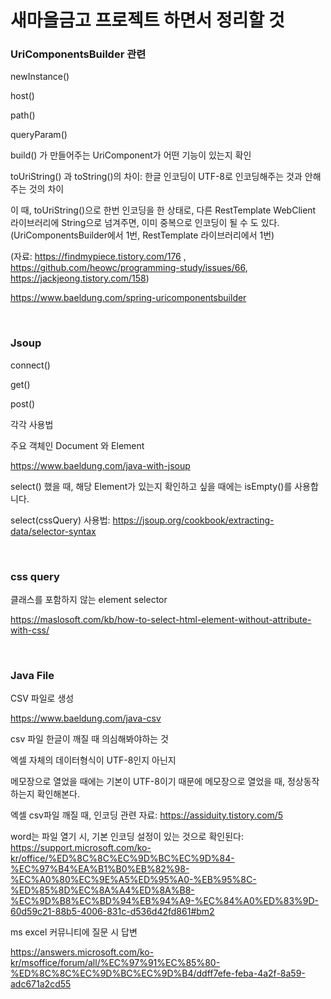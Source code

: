 # 새마을금고 프로젝트 하면서 정리할 것

### UriComponentsBuilder 관련

newInstance()

host()

path()

queryParam()

build() 가 만들어주는 UriComponent가 어떤 기능이 있는지 확인

toUriString() 과 toString()의 차이: 한글 인코딩이 UTF-8로 인코딩해주는 것과 안해주는 것의 차이

이 때, toUriString()으로 한번 인코딩을 한 상태로, 다른 RestTemplate WebClient 라이브러리에 String으로 넘겨주면, 이미 중복으로 인코딩이 될 수 도 있다. (UriComponentsBuilder에서 1번, RestTemplate 라이브러리에서 1번) 

(자료: https://findmypiece.tistory.com/176 , https://github.com/heowc/programming-study/issues/66, https://jackjeong.tistory.com/158)

https://www.baeldung.com/spring-uricomponentsbuilder

<br>

### Jsoup

connect()

get()

post()

각각 사용법

주요 객체인 Document 와 Element

https://www.baeldung.com/java-with-jsoup

select() 했을 때, 해당 Element가 있는지 확인하고 싶을 때에는 isEmpty()를 사용합니다.

select(cssQuery) 사용법: https://jsoup.org/cookbook/extracting-data/selector-syntax



<br>

### css query

클래스를 포함하지 않는 element selector

https://maslosoft.com/kb/how-to-select-html-element-without-attribute-with-css/

<br>

### Java File

CSV 파일로 생성

https://www.baeldung.com/java-csv

csv 파일 한글이 깨질 때 의심해봐야하는 것

엑셀 자체의 데이터형식이 UTF-8인지 아닌지

메모장으로 열었을 때에는 기본이 UTF-8이기 때문에 메모장으로 열었을 때, 정상동작하는지 확인해본다.

엑셀 csv파일 깨질 때, 인코딩 관련 자료: https://assiduity.tistory.com/5

word는 파일 열기 시, 기본 인코딩 설정이 있는 것으로 확인된다: https://support.microsoft.com/ko-kr/office/%ED%8C%8C%EC%9D%BC%EC%9D%84-%EC%97%B4%EA%B1%B0%EB%82%98-%EC%A0%80%EC%9E%A5%ED%95%A0-%EB%95%8C-%ED%85%8D%EC%8A%A4%ED%8A%B8-%EC%9D%B8%EC%BD%94%EB%94%A9-%EC%84%A0%ED%83%9D-60d59c21-88b5-4006-831c-d536d42fd861#bm2

ms excel 커뮤니티에 질문 시 답변

https://answers.microsoft.com/ko-kr/msoffice/forum/all/%EC%97%91%EC%85%80-%ED%8C%8C%EC%9D%BC%EC%9D%B4/ddff7efe-feba-4a2f-8a59-adc671a2cd55

<br>